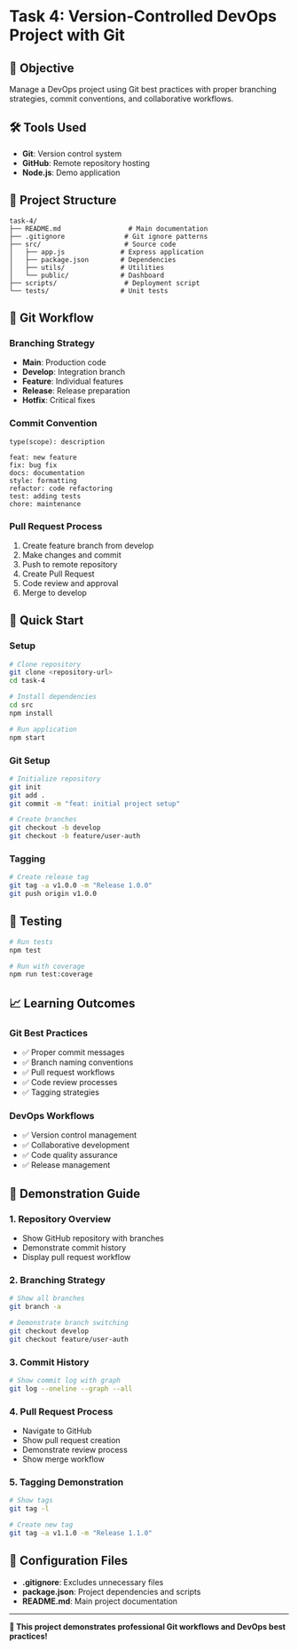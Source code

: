 # Task 4: Version-Controlled DevOps Project with Git

## 🎯 **Objective**
Manage a DevOps project using Git best practices with proper branching strategies, commit conventions, and collaborative workflows.

## 🛠️ **Tools Used**
- **Git**: Version control system
- **GitHub**: Remote repository hosting
- **Node.js**: Demo application

## 📁 **Project Structure**
```
task-4/
├── README.md                 # Main documentation
├── .gitignore               # Git ignore patterns
├── src/                     # Source code
│   ├── app.js              # Express application
│   ├── package.json        # Dependencies
│   ├── utils/              # Utilities
│   └── public/             # Dashboard
├── scripts/                 # Deployment script
└── tests/                  # Unit tests
```

## 🔄 **Git Workflow**

### **Branching Strategy**
- **Main**: Production code
- **Develop**: Integration branch
- **Feature**: Individual features
- **Release**: Release preparation
- **Hotfix**: Critical fixes

### **Commit Convention**
```
type(scope): description

feat: new feature
fix: bug fix
docs: documentation
style: formatting
refactor: code refactoring
test: adding tests
chore: maintenance
```

### **Pull Request Process**
1. Create feature branch from develop
2. Make changes and commit
3. Push to remote repository
4. Create Pull Request
5. Code review and approval
6. Merge to develop

## 🚀 **Quick Start**

### **Setup**
```bash
# Clone repository
git clone <repository-url>
cd task-4

# Install dependencies
cd src
npm install

# Run application
npm start
```

### **Git Setup**
```bash
# Initialize repository
git init
git add .
git commit -m "feat: initial project setup"

# Create branches
git checkout -b develop
git checkout -b feature/user-auth
```

### **Tagging**
```bash
# Create release tag
git tag -a v1.0.0 -m "Release 1.0.0"
git push origin v1.0.0
```

## 🧪 **Testing**
```bash
# Run tests
npm test

# Run with coverage
npm run test:coverage
```

## 📈 **Learning Outcomes**

### **Git Best Practices**
- ✅ Proper commit messages
- ✅ Branch naming conventions
- ✅ Pull request workflows
- ✅ Code review processes
- ✅ Tagging strategies

### **DevOps Workflows**
- ✅ Version control management
- ✅ Collaborative development
- ✅ Code quality assurance
- ✅ Release management

## 🎯 **Demonstration Guide**

### **1. Repository Overview**
- Show GitHub repository with branches
- Demonstrate commit history
- Display pull request workflow

### **2. Branching Strategy**
```bash
# Show all branches
git branch -a

# Demonstrate branch switching
git checkout develop
git checkout feature/user-auth
```

### **3. Commit History**
```bash
# Show commit log with graph
git log --oneline --graph --all
```

### **4. Pull Request Process**
- Navigate to GitHub
- Show pull request creation
- Demonstrate review process
- Show merge workflow

### **5. Tagging Demonstration**
```bash
# Show tags
git tag -l

# Create new tag
git tag -a v1.1.0 -m "Release 1.1.0"
```

## 🔧 **Configuration Files**

- **.gitignore**: Excludes unnecessary files
- **package.json**: Project dependencies and scripts
- **README.md**: Main project documentation

---

**🎉 This project demonstrates professional Git workflows and DevOps best practices!** 